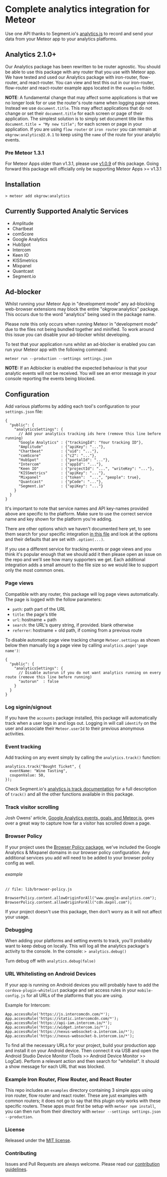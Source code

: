 # Complete analytics integration for Meteor
Use one API thanks to Segment.io's [analytics.js](https://segment.com/docs/libraries/analytics.js/) to record and send your data from your Meteor app to your analytics platforms.

## Analytics 2.1.0+
Our Analytics package has been rewritten to be router agnostic. You should be able to use this package with any router that you use with Meteor app. We have tested and used our Analytics package with iron-router, flow-router, and react-router. You can view and test this out in our iron-router, flow-router and react-router example apps located in the `examples` folder.

**NOTE**: A fundamental change that may affect some applications is that we no longer look for or use the router's route name when logging page views. Instead we use `document.title`. This may affect applications that do not change or set their `document.title` for each screen or page of their application. The simplest solution is to simply set document title like this `document.title = "My new title";` for each screen or page in your application. If you are using `flow router` or `iron router` you can remain at `okgrow:analytics@2.0.1` to keep using the `name` of the route for your analytic events.

### Pre Meteor 1.3.1
For Meteor Apps older than v1.3.1, please use [v1.0.9](https://github.com/okgrow/analytics/releases/tag/v1.0.9) of this package. Going forward this package will officially only be supporting Meteor Apps >= v1.3.1

## Installation

`> meteor add okgrow:analytics`

## Currently Supported Analytic Services
* Amplitude
* Chartbeat
* comScore
* Google Analytics
* HubSpot
* Intercom
* Keen IO
* KISSmetrics
* Mixpanel
* Quantcast
* Segment.io

## Ad-blocker

Whilst running your Meteor App in "development mode" any ad-blocking web-browser extensions may block the entire "okgrow:analytics" package. This occurs due to the word "analytics" being used in the package name.

Please note this only occurs when running Meteor in "development mode" due to the files not being bundled together and minified. To work around this issue you can disable your ad-blocker whilst developing.

To test that your application runs whilst an ad-blocker is enabled you can run your Meteor app with the following command:

`meteor run --production --settings settings.json`

**NOTE:** If an Adblocker is enabled the expected behaviour is that your analytic events will not be received. You will see an error message in your console reporting the events being blocked.

## Configuration

Add various platforms by adding each tool's configuration to your `settings.json` file:

```
{
  "public": {
    "analyticsSettings": {
      // Add your analytics tracking ids here (remove this line before running)
      "Google Analytics" : {"trackingId": "Your tracking ID"},
      "Amplitude"        : {"apiKey": "..."},
      "Chartbeat"        : {"uid": "..."},
      "comScore"         : {"c2": "..."},
      "HubSpot"          : {"portalId": "..."},
      "Intercom"         : {"appId": "..."},
      "Keen IO"          : {"projectId": "...", "writeKey": "..."},
      "KISSmetrics"      : {"apiKey": "..."},
      "Mixpanel"         : {"token":  "...", "people": true},
      "Quantcast"        : {"pCode": "..."},
      "Segment.io"       : {"apiKey": "..."}
    }
  }
}
```

It's important to note that service names and API key-names provided above are specific to the platform. Make sure to use the correct service name and key shown for the platform you're adding.

There are other options which we haven't documented here yet, to see them search for your specific integration [in this file](https://github.com/okgrow/analytics.js/blob/master/analytics.js) and look at the options and their defaults that are set with `.option(...)`.

If you use a different service for tracking events or page views and you think it's popular enough that we should add it then please open an issue on the repo and we'll see how many supporters we get. Each additional integration adds a small amount to the file size so we would like to support only the most common ones.

### Page views

Compatible with any router,
this package will log page views automatically. The page is
logged with the follow parameters:

 * `path`: path part of the URL
 * `title`: the page's title
 * `url`: hostname + path
 * `search`: the URL's query string, if provided. blank otherwise
 * `referrer`: hostname + old path, if coming from a previous route

To disable automatic page view tracking change `Meteor.settings` as shown below then manually log a page view by calling `analytics.page('page name')`:

```
{
  "public": {
    "analyticsSettings": {
      // Disable autorun if you do not want analytics running on every route (remove this line before running)
      "autorun"  : false
    }
  }
}
```

### Log signin/signout

If you have the `accounts` package installed, this package will automatically track when a user logs in and logs out. Logging in will call `identify` on the user and associate their `Meteor.userId` to their previous anonymous activities.

### Event tracking

Add tracking on any event simply by calling the `analytics.track()` function:

```
analytics.track("Bought Ticket", {
  eventName: "Wine Tasting",
  couponValue: 50,
});
```

Check Segment.io's [analytics.js track documentation](https://segment.com/docs/libraries/analytics.js/#track) for a full description of `track()` and all the other functions available in this package.

### Track visitor scrolling

Josh Owens' article, [Google Analytics events, goals, and Meteor.js](http://joshowens.me/google-analytics-events-goals-and-meteor-js/), goes over a great way to capture how far a visitor has scrolled down a page.

### Browser Policy

If your project uses the [Browser Policy package](https://atmospherejs.com/meteor/browser-policy), we've included the Google Analytics & Mixpanel domains in our browser policy configuration. Any additional services you add will need to be added to your browser policy config as well.

###### example
```
// file: lib/browser-policy.js

BrowserPolicy.content.allowOriginForAll("www.google-analytics.com");
BrowserPolicy.content.allowOriginForAll("cdn.mxpnl.com");
```

If your project doesn't use this package, then don't worry as it will not affect your usage.

### Debugging

When adding your platforms and setting events to track, you'll probably want to keep debug on locally. This will log all the analytics package's activity to the console.
In the console:
`> analytics.debug()`

Turn debug off with `analytics.debug(false)`

### URL Whitelisting on Android Devices

If your app is running on Android devices you will probably have to add the `cordova-plugin-whitelist` package and set access rules in your `mobile-config.js` for all URLs of the platforms that you are using.

Example for Intercom:
```
App.accessRule('https://js.intercomcdn.com/*');
App.accessRule('https://static.intercomcdn.com/*');
App.accessRule('https://api-iam.intercom.io/*');
App.accessRule('https://widget.intercom.io/*');
App.accessRule('https://nexus-websocket-a.intercom.io/*');
App.accessRule('https://nexus-websocket-b.intercom.io/*');
```

To find all the necessary URLs for your project, build your production app and install it on your Android device. Then connect it via USB and open the Android Studio Device Monitor (Tools >> Android Device Monitor >> LogCat). Perform a relevant action and then search for "whitelist". It should a show message for each URL that was blocked.


### Example Iron Router, Flow Router, and React Router

This repo includes an `examples` directory containing 3 simple apps using iron router, flow router and react router. These are just examples with common routers; it does not go to say that this plugin only works with these specific routers.
These apps must first be setup with `meteor npm install`, you can then run from their directory with `meteor --settings settings.json --production`.

### License

Released under the [MIT license](https://github.com/okgrow/analytics/blob/master/License.md).

### Contributing

Issues and Pull Requests are always welcome. Please read our [contribution guidelines](https://github.com/okgrow/guides/blob/master/contributing.md).
